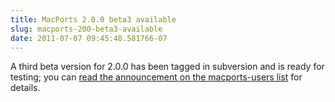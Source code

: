 ```yaml
---
title: MacPorts 2.0.0 beta3 available
slug: macports-200-beta3-available
date: 2011-07-07 09:45:48.581766-07
---
```


A third beta version for 2.0.0 has been tagged in subversion and is ready for testing; you can [read the announcement on the macports-users list](https://lists.macosforge.org/pipermail/macports-users/2011-July/024660.html) for details.
